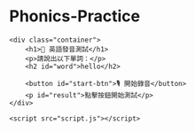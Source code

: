 # Phonics-Practice
<!DOCTYPE html>
<html lang="zh">
<head>
    <meta charset="UTF-8">
    <meta name="viewport" content="width=device-width, initial-scale=1.0">
    <title>英語發音測試</title>
    <link rel="stylesheet" href="style.css">
</head>
<body>

    <div class="container">
        <h1>🎤 英語發音測試</h1>
        <p>請說出以下單詞：</p>
        <h2 id="word">hello</h2>

        <button id="start-btn">🎙️ 開始錄音</button>
        <p id="result">點擊按鈕開始測試</p>
    </div>

    <script src="script.js"></script>
</body>
</html>
